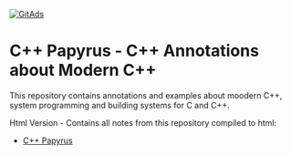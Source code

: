 <a href="https://tracking.gitads.io/?repo=C-Cpp-Notes"><img src="https://images.gitads.io/C-Cpp-Notes" alt="GitAds"/></a>

# C++ Papyrus - C++ Annotations about Modern C++

This repository contains annotations and examples about moodern C++, system programming and building systems for C and C++. 

Html Version - Contains all notes from this repository compiled to html:

   + [C++ Papyrus](https://caiorss.github.io/C-Cpp-Notes/index.html)




